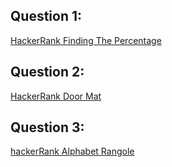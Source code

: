 Question 1:
---------------------
[HackerRank Finding The Percentage](https://www.hackerrank.com/challenges/finding-the-percentage/problem)

Question 2:
--------------
[HackerRank Door Mat](https://www.hackerrank.com/challenges/designer-door-mat/problem)

Question 3:
-------------
[hackerRank Alphabet Rangole](https://www.hackerrank.com/challenges/alphabet-rangoli/problem)
